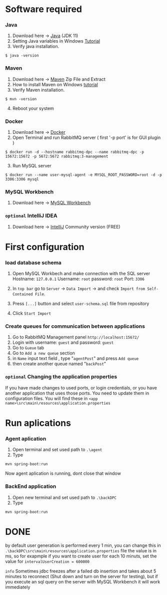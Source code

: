# Software required

### Java
1. Download here -> [Java](https://www.oracle.com/pl/java/technologies/javase/jdk11-archive-downloads.html) (JDK 11)
2. Setting Java variables in Windows [Tutorial](https://www.ibm.com/docs/en/b2b-integrator/5.2?topic=installation-setting-java-variables-in-windows)
3. Verify java installation.
```command
$ java -version
```


### Maven
1. Download here -> [Maven](https://maven.apache.org/install.html) Zip File and Extract
2. How to install Maven on Windows [tutorial](https://phoenixnap.com/kb/install-maven-windows)
3. Verify Maven installation.
```command
$ mvn -version
```
4. Reboot your system 



### Docker
1. Download here -> [Docker](https://docs.docker.com/get-docker/)
2. Open Terminal and run RabbitMQ server ( first '-p port' is for GUI plugin )
```docker
$ docker run -d --hostname rabbitmq-dpc --name rabbitmq-dpc -p 15672:15672 -p 5672:5672 rabbitmq:3-management
```
3. Run MySQL server
```docker
$ docker run --name user-mysql-agent -e MYSQL_ROOT_PASSWORD=root -d -p 3306:3306 mysql
```


### MySQL Workbench
1. Download here -> [MySQL Workbench](https://dev.mysql.com/downloads/workbench/)

### ```optional``` IntelliJ IDEA
1. Download here -> [IntelliJ](https://www.jetbrains.com/idea/download/#section=windows) Community version (FREE)


# First configuration
### load database schema
1. Open MySQL Workbech and make connection with the SQL server
Hostname: ```127.0.0.1```
Username: ```root```
password: ```root```
Port: ```3306```

2. In ```top bar``` go to ```Server``` -> ```Data Import``` -> and check ```Import from Self-Contained File```. 
3. Press ```[...]``` button and select ```user-schema.sql``` file from repository
4. Click ```Start Import```


### Create queues for communication between applications
1. Go to RabbitMQ Management panel ```http://localhost:15672/```
2. Login with username: ```guest``` and password: ```guest``` 
3. Go to ```Gueue``` tab  
4. Go to ```Add a new queue``` section
5. in ```Name``` input text field , type "```agentPost```" and press ```Add queue```
6. then create another queue named "```backPost```"


### ```optional``` Changing the application properties 
If you have made changes to used ports, or login credentials, or you have another application that uses those ports. You need to update them in configuration files.
You will find these in ```<app name>\src\main\resources\application.properties```




# Run aplications
### Agent aplication
1. Open terminal and set used path to ```.\agent```
2. Type
```mvn
mvn spring-boot:run
```
Now agent aplication is running, dont close that window

### BackEnd application
1. Open new terminal and set used path to ```.\backDPC```
2. Type
```mvn
mvn spring-boot:run
```

# DONE
by default user generation is performed every 1 min,
you can change this in ```.\backDPC\src\main\resources\application.properties``` file
the value is in ms, so for exapmple if you want to create user for each 10 minuts, set the value for ```intervalUserCreation = 600000```

```info``` Sometimes jdbc freezes after a failed db insertion and takes about 5 minutes to reconnect (Shut down and turn on the server for testing), but if you execute an sql query on the server with MySQL Workbench it will work immediately